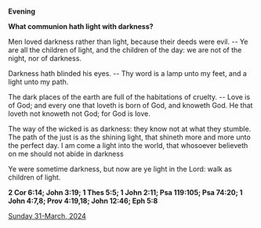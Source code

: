 **Evening**

**What communion hath light with darkness?**
 
Men loved darkness rather than light, because their deeds were evil. -- Ye are all the children of light, and the children of the day: we are not of the night, nor of darkness.
 
Darkness hath blinded his eyes. -- Thy word is a lamp unto my feet, and a light unto my path.
 
The dark places of the earth are full of the habitations of cruelty. -- Love is of God; and every one that loveth is born of God, and knoweth God. He that loveth not knoweth not God; for God is love.
 
The way of the wicked is as darkness: they know not at what they stumble. The path of the just is as the shining light, that shineth more and more unto the perfect day. I am come a light into the world, that whosoever believeth on me should not abide in darkness
 
Ye were sometime darkness, but now are ye light in the Lord: walk as children of light.  

**2 Cor 6:14; John 3:19; 1 Thes 5:5; 1 John 2:11; Psa 119:105; Psa 74:20; 1 John 4:7,8; Prov 4:19,18; John 12:46; Eph 5:8**

[Sunday 31-March, 2024](https://t.me/daily_light)
